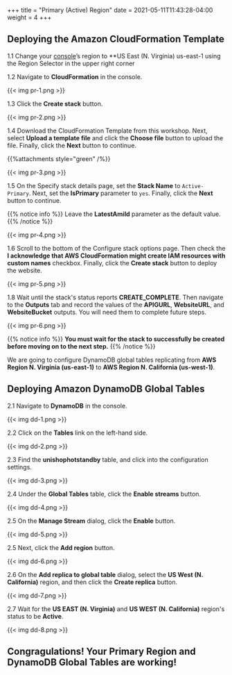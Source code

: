 +++
title = "Primary (Active) Region"
date =  2021-05-11T11:43:28-04:00
weight = 4
+++

## Deploying the Amazon CloudFormation Template

1.1 Change your [console](https://us-east-1.console.aws.amazon.com/console)’s region to **US East (N. Virginia) us-east-1 using the Region Selector in the upper right corner

1.2 Navigate to **CloudFormation** in the console.

{{< img pr-1.png >}}

1.3 Click the **Create stack** button.

{{< img pr-2.png >}}

1.4 Download the CloudFormation Template from this workshop.  Next, select **Upload a template file** and click the **Choose file** button to upload the file.  Finally, click the **Next** button to continue.

{{%attachments style="green" /%}}

{{< img pr-3.png >}}

1.5  On the Specify stack details page, set the **Stack Name** to `Active-Primary`.  Next, set the **IsPrimary** parameter to `yes`.  Finally, click the **Next** button to continue.

{{% notice info %}}
Leave the **LatestAmiId** parameter as the default value.
{{% /notice %}}

{{< img pr-4.png >}}

1.6 Scroll to the bottom of  the Configure stack options page.  Then check the **I acknowledge that AWS CloudFormation might create IAM resources with custom names** checkbox.  Finally, click the **Create stack** button to deploy the website.

{{< img pr-5.png >}}

1.8 Wait until the stack's status reports **CREATE_COMPLETE**.  Then navigate to the **Outputs** tab and record the values of the **APIGURL**, **WebsiteURL**, and **WebsiteBucket** outputs.  You will need them to complete future steps.

{{< img pr-6.png >}}

{{% notice info %}}
**You must wait for the stack to successfully be created before moving on to the next step.**
{{% /notice %}}

We are going to configure DynamoDB global tables replicating from **AWS Region N. Virginia (us-east-1)** to **AWS Region N. California (us-west-1)**.

## Deploying Amazon DynamoDB Global Tables

2.1  Navigate to **DynamoDB** in the console.

{{< img dd-1.png >}}

2.2 Click on the **Tables** link on the left-hand side.

{{< img dd-2.png >}}

2.3 Find the **unishophotstandby** table, and click into the configuration settings.

{{< img dd-3.png >}}

2.4 Under the **Global Tables** table, click the **Enable streams** button.

{{< img dd-4.png >}}

2.5 On the **Manage Stream** dialog, click the **Enable** button.

{{< img dd-5.png >}}

2.5 Next, click the **Add region** button.

{{< img dd-6.png >}}

2.6 On the **Add replica to global table** dialog, select the **US West (N. California)** region, and then click the **Create replica** button.

{{< img dd-7.png >}}

2.7 Wait for the **US EAST (N. Virginia)** and **US WEST (N. California)** region's status to be **Active**.

{{< img dd-8.png >}}

## Congragulations!  Your Primary Region and DynamoDB Global Tables are working!
